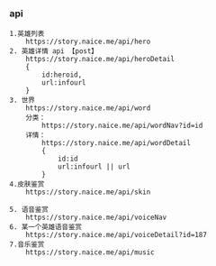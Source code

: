 ### api

    1.英雄列表
        https://story.naice.me/api/hero
    2. 英雄详情 api 【post】
        https://story.naice.me/api/heroDetail
        {
            id:heroid,
            url:infourl
        }
    3. 世界
        https://story.naice.me/api/word
        分类：
            https://story.naice.me/api/wordNav?id=id
        详情：
            https://story.naice.me/api/wordDetail
            {
                id:id
                url:infourl || url
            }
    4.皮肤鉴赏
        https://story.naice.me/api/skin

    5. 语音鉴赏
        https://story.naice.me/api/voiceNav
    6. 某一个英雄语音鉴赏
        https://story.naice.me/api/voiceDetail?id=187
    7.音乐鉴赏
        https://story.naice.me/api/music
